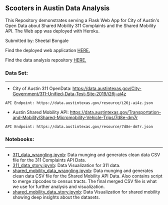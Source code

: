 ##  Scooters in Austin Data Analysis 

This Repository demonstrates serving a Flask Web App for City of Austin's Open Data about Shared Mobility 311 Complaints and the Shared Mobility API.
The Web app was deployed with Heroku. 

Submitted by: Sheetal Bongale 

Find the deployed web application [HERE.](https://atx-sharedmobility.herokuapp.com/)

Find the data analysis repository [HERE.](https://github.com/sheetalbongale/Scooters-In-Austin-Data-Analysis)


### Data Set:
---
* City of Austin 311 OpenData: https://data.austintexas.gov/City-Government/311-Unified-Data-Test-Site-2019/i26j-ai4z

`API Endpoint: https://data.austintexas.gov/resource/i26j-ai4z.json`
    
* Austin Shared Mobility API: https://data.austintexas.gov/Transportation-and-Mobility/Shared-Micromobility-Vehicle-Trips/7d8e-dm7r

`API Endpoint: https://data.austintexas.gov/resource/7d8e-dm7r.json`

### Notebooks:
---
- [311_data_wrangling.ipynb](https://github.com/sheetalbongale/Scooters_In_Austin_Data_Analysis/blob/master/notebooks/311_complaints_data_analysis/311_data_wrangling.ipynb): Data munging and generates clean data CSV file for the 311 Complaints API Data. 
- [311_data_story.ipynb](https://github.com/sheetalbongale/Scooters_In_Austin_Data_Analysis/blob/master/notebooks/311_complaints_data_analysis/311_data_story.ipynb): Data Visualization for 311 data.
- [shared_mobility_data_wrangling.ipynb](https://github.com/sheetalbongale/Scooters_In_Austin_Data_Analysis/blob/master/notebooks/shared_mobility_data_analysis/shared_mobility_data_wrangling.ipynb): Data munging and generates clean data CSV file for the Shared Mobility API Data. Also contains script to merge zipcodes to census tracts. The final merged CSV file is what we use for further analysis and visualization.
- [shared_mobility_data_story.ipynb](https://github.com/sheetalbongale/Scooters_In_Austin_Data_Analysis/blob/master/notebooks/shared_mobility_data_analysis/shared_mobility_data_story.ipynb): Data Visualization for shared mobility showing deep insights about the datasets.